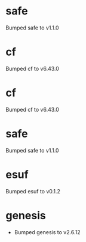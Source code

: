 
# safe
Bumped safe to v1.1.0

# cf
Bumped cf to v6.43.0

# cf
Bumped cf to v6.43.0

# safe
Bumped safe to v1.1.0

# esuf
Bumped esuf to v0.1.2

# genesis

- Bumped genesis to v2.6.12
